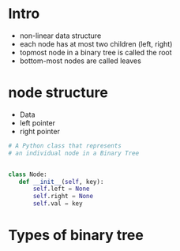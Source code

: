  # Intro
 - non-linear data structure
 - each node has at most two children (left, right)
 - topmost node in a binary tree is called the root
 - bottom-most nodes are called leaves

 # node structure
 - Data
 - left pointer
 - right pointer

 ```python
 # A Python class that represents
# an individual node in a Binary Tree


class Node:
    def __init__(self, key):
        self.left = None
        self.right = None
        self.val = key
```

# Types of binary tree

